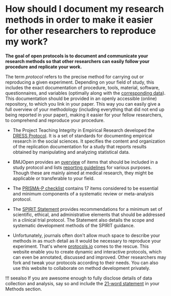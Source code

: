 # How should I document my research methods in order to make it easier for other researchers to reproduce my work?

**The goal of open protocols is to document and communicate your research methods so that other researchers can easily follow your procedure and replicate your work.**

The term *protocol* refers to the precise method for carrying out or reproducing a given experiment. Depending on your field of study, this includes the exact documentation of procedure, tools, material, software, questionnaires, and variables (optimally along with the [corresponding data]('content/share/open-data/definition/')). This documentation should be provided in an openly accessible (online) repository, to which you link in your paper. This way you can easily give a full overview of your methodology (including everything that did not end up being reported in your paper), making it easier for your fellow researchers, to comprehend and reproduce your procedure.

* The Project Teaching Integrity in Empirical Research developed the [DRESS Protocol](https://www.projecttier.org/tier-protocol/dress-protocol/). It is a set of standards for documenting empirical research in the social sciences. It specifies the content and organization of the replication documentation for a study that reports results obtained by manipulating and analyzing statistical data.

* BMJOpen provides an [overview](https://bmjopen.bmj.com/pages/authors/#study_protocols) of items that should be included in a study protocol and lists [reporting guidelines](https://bmjopen.bmj.com/pages/authors/#reporting_guidelines) for various purposes. Though these are mainly aimed at medical research, they might be applicable or transferable to your field.

* The [PRISMA-P checklist](http://www.prisma-statement.org/Extensions/Protocols.aspx) contains 17 items considered to be essential and minimum components of a systematic review or meta-analysis protocol.

* The [SPIRIT Statement](http://www.spirit-statement.org/) provides recommendations for a minimum set of scientific, ethical, and administrative elements that should be addressed in a clinical trial protocol. The Statement also details the scope and systematic development methods of the SPIRIT guidance.

* Unfortunately, journals often don't allow much space to describe your methods in as much detail as it would be necessary to reproduce your experiment. That's where [protocols.io](https://www.protocols.io/) comes to the rescue. This website enable you to create dynamic and interactive protocols, which can even be annotated, discussed and improved. Other researchers may fork and tweak your protocols according to their needs. You can also use this website to collaborate on method development privately.


!!! seealso
    If you are awesome enough to  fully  disclose details of data collection and analysis, say so and include the [21-word statement]( https://dx.doi.org/10.2139/ssrn.2160588) in your Methods section.
